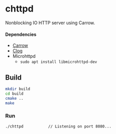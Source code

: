 # chttpd
Nonblocking IO HTTP server using Carrow.

#### Dependencies
- [Carrow](https://github.com/pylover/carrow)
- [Clog](https://github.com/pylover/clog)
- Microhttpd
    - `sudo apt install libmicrohttpd-dev`

## Build
```bash
mkdir build
cd build
cmake ..
make
```

### Run
```bash
./chttpd           // Listening on port 8080...
```
